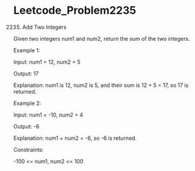 # Leetcode_Problem2235


2235. Add Two Integers




Given two integers num1 and num2, return the sum of the two integers.
 

Example 1:

Input: num1 = 12, num2 = 5


Output: 17



Explanation: num1 is 12, num2 is 5, and their sum is 12 + 5 = 17, so 17 is returned.




Example 2:




Input: num1 = -10, num2 = 4





Output: -6





Explanation: num1 + num2 = -6, so -6 is returned.
 


Constraints:



-100 <= num1, num2 <= 100



